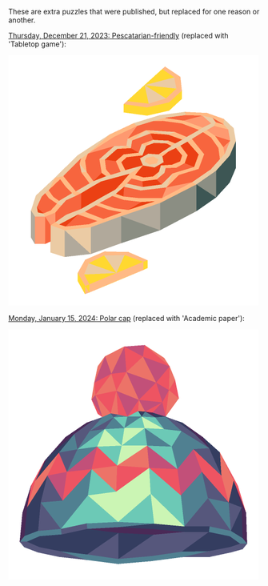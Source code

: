 These are extra puzzles that were published, but replaced for one reason or another.

[Thursday, December 21, 2023: Pescatarian-friendly](2023-12-21.json) (replaced with 'Tabletop game'):

<img src="2023-12-21.png" width="500">

[Monday, January 15, 2024: Polar cap](2024-01-15.json) (replaced with 'Academic paper'):

<img src="2024-01-15.png" width="500">
